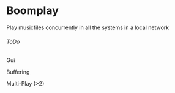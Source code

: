 # Boomplay
Play musicfiles concurrently in all the systems in a local network

###### ToDo

Gui

Buffering

Multi-Play (>2)